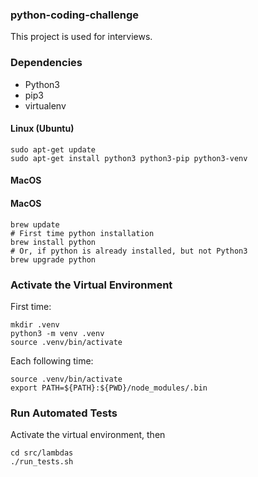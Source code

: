 ### python-coding-challenge

This project is used for interviews.

### Dependencies

* Python3
* pip3
* virtualenv

#### Linux (Ubuntu)

```
sudo apt-get update
sudo apt-get install python3 python3-pip python3-venv
```

#### MacOS

#### MacOS

```
brew update
# First time python installation
brew install python
# Or, if python is already installed, but not Python3
brew upgrade python
```

### Activate the Virtual Environment

First time:
```
mkdir .venv
python3 -m venv .venv
source .venv/bin/activate
```

Each following time:
```
source .venv/bin/activate
export PATH=${PATH}:${PWD}/node_modules/.bin
```

### Run Automated Tests

Activate the virtual environment, then

```
cd src/lambdas
./run_tests.sh
```

